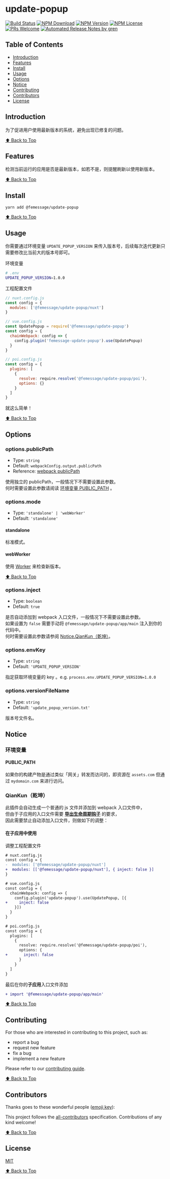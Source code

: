 # update-popup

[![Build Status](https://badgen.net/travis/FEMessage/update-popup/master)](https://travis-ci.com/FEMessage/update-popup)
[![NPM Download](https://badgen.net/npm/dm/@femessage/update-popup)](https://www.npmjs.com/package/@femessage/update-popup)
[![NPM Version](https://badge.fury.io/js/%40femessage%2Fupdate-popup.svg)](https://www.npmjs.com/package/@femessage/update-popup)
[![NPM License](https://badgen.net/npm/license/@femessage/update-popup)](https://github.com/FEMessage/update-popup/blob/master/LICENSE)
[![PRs Welcome](https://img.shields.io/badge/PRs-welcome-brightgreen.svg)](https://github.com/FEMessage/update-popup/pulls)
[![Automated Release Notes by gren](https://img.shields.io/badge/%F0%9F%A4%96-release%20notes-00B2EE.svg)](https://github-tools.github.io/github-release-notes/)

## Table of Contents

- [Introduction](#introduction)
- [Features](#features)
- [Install](#install)
- [Usage](#usage)
- [Options](#options)
- [Notice](#notice)
- [Contributing](#contributing)
- [Contributors](#contributors)
- [License](#license)

## Introduction

为了促进用户使用最新版本的系统，避免出现已修复的问题。

[⬆ Back to Top](#table-of-contents)

## Features

检测当前运行的应用是否是最新版本，如若不是，则提醒刷新以使用新版本。

[⬆ Back to Top](#table-of-contents)

## Install

```console
yarn add @femessage/update-popup
```

[⬆ Back to Top](#table-of-contents)

## Usage

你需要通过环境变量 `UPDATE_POPUP_VERSION` 来传入版本号，后续每次迭代更新只需要修改比当前大的版本号即可。

环境变量

```bash
# .env
UPDATE_POPUP_VERSION=1.0.0
```

工程配置文件

```js
// nuxt.config.js
const config = {
  modules: ['@femessage/update-popup/nuxt']
}

// vue.config.js
const UpdatePopup = require('@femessage/update-popup')
const config = {
  chainWebpack: config => {
    config.plugin('femessage-update-popup').use(UpdatePopup)
  }
}

// poi.config.js
const config = {
  plugins: [
    {
      resolve: require.resolve('@femessage/update-popup/poi'),
      options: {}
    }
  ]
}
```

就这么简单！

[⬆ Back to Top](#table-of-contents)

## Options

### options.publicPath

- Type: `string`
- Default: `webpackConfig.output.publicPath`
- Reference: [webpack publicPath](https://webpack.docschina.org/configuration/output/#outputpublicpath)

使用独立的 publicPath，一般情况下不需要设置此参数。  
何时需要设置此参数请阅读 [环境变量 PUBLIC_PATH](#publicpath) 。

### options.mode

- Type: `'standalone' | 'webWorker'`
- Default: `'standalone'`

#### standalone

标准模式。

#### webWorker

使用 [Worker](https://developer.mozilla.org/zh-CN/docs/Web/API/Worker/Worker) 来检查新版本。

[⬆ Back to Top](#table-of-contents)

### options.inject

- Type: `boolean`
- Default: `true`

是否自动添加到 webpack 入口文件，一般情况下不需要设置此参数。  
如果设置为 `false` 需要手动将 `@femessage/update-popup/app/main` 注入到你的代码中。  
何时需要设置此参数请参阅 [Notice.QianKun（乾坤）](#qiankun乾坤)。

### options.envKey

- Type: `string`
- Default: `'UPDATE_POPUP_VERSION'`

指定获取环境变量的 key 。e.g. `process.env.UPDATE_POPUP_VERSION=1.0.0`

### options.versionFileName

- Type: `string`
- Default: `'update_popup_version.txt'`

版本号文件名。

## Notice

### 环境变量

#### PUBLIC_PATH

如果你的构建产物是通过类似「网关」转发而访问的，即资源在 `assets.com` 但通过 `mydomain.com` 来进行访问。

### QianKun（乾坤）

此插件会自动生成一个普通的 js 文件并添加到 webpack 入口文件中，  
但由于子应用的入口文件需要 **[导出生命周期钩子](https://qiankun.umijs.org/zh/guide/getting-started#1-%E5%AF%BC%E5%87%BA%E7%9B%B8%E5%BA%94%E7%9A%84%E7%94%9F%E5%91%BD%E5%91%A8%E6%9C%9F%E9%92%A9%E5%AD%90)** 的要求，  
因此需要禁止自动添加入口文件，则做如下的调整：

#### 在子应用中使用

调整工程配置文件

```diff
# nuxt.config.js
const config = {
-  modules: ['@femessage/update-popup/nuxt']
+  modules: [['@femessage/update-popup/nuxt'], { inject: false }]
}

# vue.config.js
const config = {
  chainWebpack: config => {
    config.plugin('update-popup').use(UpdatePopup, [{
+     inject: false
    }])
  }
}

# poi.config.js
const config = {
  plugins: [
    {
      resolve: require.resolve('@femessage/update-popup/poi'),
      options: {
+       inject: false
      }
    }
  ]
}
```

最后在你的**子应用**入口文件添加

```diff
+ import '@femessage/update-popup/app/main'
```

[⬆ Back to Top](#table-of-contents)

## Contributing

For those who are interested in contributing to this project, such as:

- report a bug
- request new feature
- fix a bug
- implement a new feature

Please refer to our [contributing guide](https://github.com/FEMessage/.github/blob/master/CONTRIBUTING.md).

[⬆ Back to Top](#table-of-contents)

## Contributors

Thanks goes to these wonderful people ([emoji key](https://allcontributors.org/docs/en/emoji-key)):

<!-- ALL-CONTRIBUTORS-LIST:START - Do not remove or modify this section -->
<!-- prettier-ignore -->
<!-- ALL-CONTRIBUTORS-LIST:END -->

This project follows the [all-contributors](https://github.com/all-contributors/all-contributors) specification. Contributions of any kind welcome!

[⬆ Back to Top](#table-of-contents)

## License

[MIT](./LICENSE)

[⬆ Back to Top](#table-of-contents)
